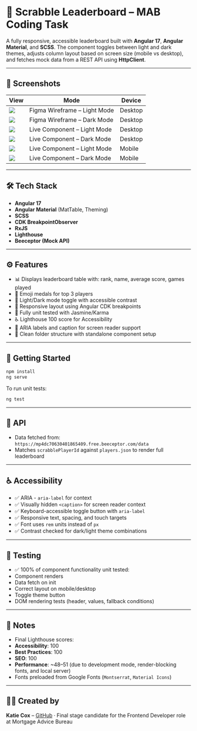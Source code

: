 # 🧠 Scrabble Leaderboard – MAB Coding Task

A fully responsive, accessible leaderboard built with **Angular 17**, **Angular Material**, and **SCSS**. The component toggles between light and dark themes, adjusts column layout based on screen size (mobile vs desktop), and fetches mock data from a REST API using **HttpClient**.

---

## 📸 Screenshots

| View                                          | Mode                         | Device  |
| --------------------------------------------- | ---------------------------- | ------- |
| ![](src/assets/screenshots/figma-light.png)   | Figma Wireframe – Light Mode | Desktop |
| ![](src/assets/screenshots/figma-dark.png)    | Figma Wireframe – Dark Mode  | Desktop |
| ![](src/assets/screenshots/desktop-light.png) | Live Component – Light Mode  | Desktop |
| ![](src/assets/screenshots/desktop-dark.png)  | Live Component – Dark Mode   | Desktop |
| ![](src/assets/screenshots/mobile-light.png)  | Live Component – Light Mode  | Mobile  |
| ![](src/assets/screenshots/mobile-dark.png)   | Live Component – Dark Mode   | Mobile  |

---

## 🛠️ Tech Stack

- **Angular 17**
- **Angular Material** (MatTable, Theming)
- **SCSS**
- **CDK BreakpointObserver**
- **RxJS**
- **Lighthouse**
- **Beeceptor (Mock API)**

---

## ⚙️ Features

- 📊 Displays leaderboard table with: rank, name, average score, games played
- 🥇 Emoji medals for top 3 players
- 🎨 Light/Dark mode toggle with accessible contrast
- 📱 Responsive layout using Angular CDK breakpoints
- 🧪 Fully unit tested with Jasmine/Karma
- ♿️ Lighthouse 100 score for Accessibility
- 🧠 ARIA labels and caption for screen reader support
- 📁 Clean folder structure with standalone component setup

---

## 🚀 Getting Started

```bash
npm install
ng serve
```

To run unit tests:

```bash
ng test
```

---

## 🔗 API

- Data fetched from: `https://mp4dc70630401865409.free.beeceptor.com/data`
- Matches `scrabblePlayerId` against `players.json` to render full leaderboard

---

## ♿ Accessibility

- ✅ ARIA - `aria-label` for context
- ✅ Visually hidden `<caption>` for screen reader context
- ✅ Keyboard-accessible toggle button with `aria-label`
- ✅ Responsive text, spacing, and touch targets
- ✅ Font uses `rem` units instead of `px`
- ✅ Contrast checked for dark/light theme combinations

---

## 🧪 Testing

- ✅ 100% of component functionality unit tested:
- Component renders
- Data fetch on init
- Correct layout on mobile/desktop
- Toggle theme button
- DOM rendering tests (header, values, fallback conditions)

---

## 💬 Notes

- Final Lighthouse scores:
- **Accessibility**: 100
- **Best Practices**: 100
- **SEO**: 100
- **Performance**: ~48–51 (due to development mode, render-blocking fonts, and local server)
- Fonts preloaded from Google Fonts (`Montserrat`, `Material Icons`)

---

## 👩‍💻 Created by

**Katie Cox** – [GitHub](https://github.com/KatieC97) · Final stage candidate for the Frontend Developer role at Mortgage Advice Bureau
